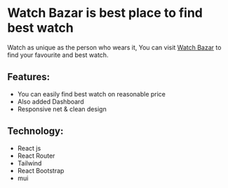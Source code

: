 # Watch Bazar is best place to find best watch

Watch as unique as the person who wears it, You can visit [Watch Bazar](https://watch-bazar-2ea69.web.app/) to find your favourite and best watch.

## Features:

- You can easily find best watch on reasonable price
- Also added Dashboard
- Responsive net & clean design 

## Technology:

- React js
- React Router
- Tailwind
- React Bootstrap
- mui
